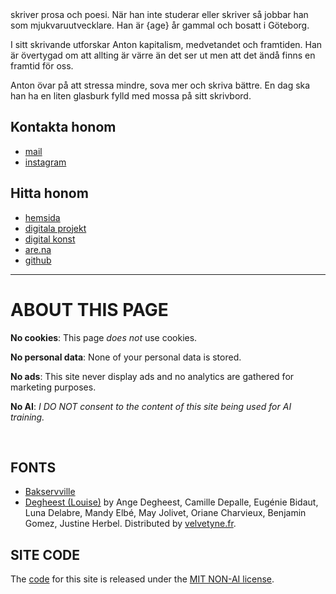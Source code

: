 <script>
  import TitleText from "$lib/components/text/TitleText.svelte";
  import { getAge } from "$lib/utils/date";
  const age = getAge(import.meta.env.VITE_BIRTH_DATE);
</script>

<TitleText>
  skriver prosa och poesi. När han inte studerar eller skriver så jobbar han som mjukvaruutvecklare. Han är {age} år gammal och bosatt i Göteborg.
</TitleText>

I sitt skrivande utforskar Anton kapitalism, medvetandet och framtiden. Han är övertygad om att allting är värre än det ser ut men att det ändå finns en framtid för oss.

Anton övar på att stressa mindre, sova mer och skriva bättre. En dag ska han ha en liten glasburk fylld med mossa på sitt skrivbord.

## Kontakta honom

* [mail](mailto:anton@exlex.se)
* [instagram](https://www.instagram.com/__.a.__.n.__.t.__.o.__.n.__/)

## Hitta honom

* [hemsida](https://palmdrop.site)
* [digitala projekt](https://palmdrop.github.io)
* [digital konst](https://instagram.com/palmdrop)
* [are.na](https://are.na/palmdrop)
* [github](https://github.com/palmdrop)

---

# ABOUT THIS PAGE

**No cookies**: This page *does not* use cookies.

**No personal data**: None of your personal data is stored.

**No ads**: This site never display ads and no analytics are gathered for marketing purposes.

**No AI**: *I DO NOT consent to the content of this site being used for AI training.*

<br>

## FONTS
* [Bakservville](https://en.wikipedia.org/wiki/Baskerville#:~:text=Baskerville%20is%20classified%20as%20a,Transitional%20serif)
* [Degheest (Louise)](https://velvetyne.fr/fonts/degheest/) by Ange Degheest, Camille Depalle, Eugénie Bidaut, Luna Delabre, Mandy Elbé, May Jolivet, Oriane Charvieux, Benjamin Gomez, Justine Herbel. Distributed by [velvetyne.fr](https://velvetyne.fr/).

## SITE CODE
The [code](https://github.com/palmdrop/antonhildingsson) for this site is released under the [MIT NON-AI license](https://github.com/non-ai-licenses/non-ai-licenses/blob/main/NON-AI-MIT).